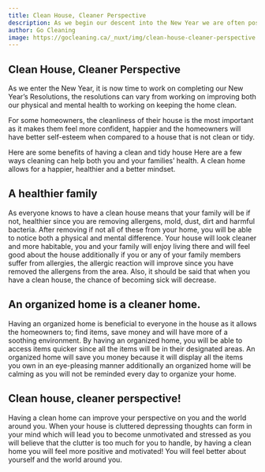 ```yaml
---
title: Clean House, Cleaner Perspective
description: As we begin our descent into the New Year we are often posed with the question 'Where do we ...
author: Go Cleaning
image: https://gocleaning.ca/_nuxt/img/clean-house-cleaner-perspective
---
```


## Clean House, Cleaner Perspective

As we enter the New Year, it is now time to work on completing our New Year’s Resolutions, the resolutions can vary from working on improving both our physical and mental health to working on keeping the home clean.

For some homeowners, the cleanliness of their house is the most important as it makes them feel more confident, happier and the homeowners will have better self-esteem when compared to a house that is not clean or tidy.

Here are some benefits of having a clean and tidy house Here are a few ways cleaning can help both you and your families’ health. A clean home allows for a happier, healthier and a better mindset.

## A healthier family
As everyone knows to have a clean house means that your family will be if not, healthier since you are removing allergens, mold, dust, dirt and harmful bacteria. After removing if not all of these from your home, you will be able to notice both a physical and mental difference. Your house will look cleaner and more habitable, you and your family will enjoy living there and will feel good about the house additionally if you or any of your family members suffer from allergies, the allergic reaction will improve since you have removed the allergens from the area. Also, it should be said that when you have a clean house, the chance of becoming sick will decrease.

## An organized home is a cleaner home.
Having an organized home is beneficial to everyone in the house as it allows the homeowners to; find items, save money and will have more of a soothing environment. By having an organized home, you will be able to access items quicker since all the items will be in their designated areas. An organized home will save you money because it will display all the items you own in an eye-pleasing manner additionally an organized home will be calming as you will not be reminded every day to organize your home.

## Clean house, cleaner perspective!
Having a clean home can improve your perspective on you and the world around you. When your house is cluttered depressing thoughts can form in your mind which will lead you to become unmotivated and stressed as you will believe that the clutter is too much for you to handle, by having a clean home you will feel more positive and motivated! You will feel better about yourself and the world around you.